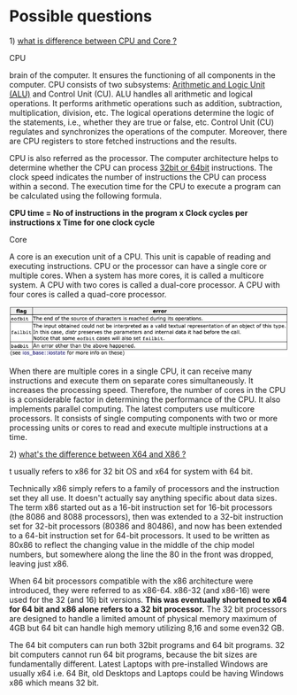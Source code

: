 # Possible questions

1\) [what is difference between CPU and Core ?](https://pediaa.com/difference-between-cpu-and-core/)

CPU

brain of the computer. It ensures the functioning of all components in the computer. CPU consists of two subsystems: [Arithmetic and Logic Unit \(ALU\)](https://pediaa.com/difference-between-cpu-and-alu/#ALU) and Control Unit \(CU\).  ALU handles all arithmetic and logical operations. It performs arithmetic operations such as addition, subtraction, multiplication, division, etc. The logical operations determine the logic of the statements, i.e., whether they are true or false, etc. Control Unit \(CU\) regulates and synchronizes the operations of the computer. Moreover, there are CPU registers to store fetched instructions and the results.

CPU is also referred as the processor. The computer architecture helps to determine whether the CPU can process [32bit or 64bit](https://pediaa.com/difference-between-32-bit-and-64-bit/) instructions. The clock speed indicates the number of instructions the CPU can process within a second. The execution time for the CPU to execute a program can be calculated using the following formula.

**CPU time = No of instructions in the program x Clock cycles per instructions x Time for one clock cycle**

Core

A core is an execution unit of a CPU. This unit is capable of reading and executing instructions. CPU or the processor can have a single core or multiple cores. When a system has more cores, it is called a multicore system. A CPU with two cores is called a dual-core processor. A CPU with four cores is called a quad-core processor.

![](../.gitbook/assets/image%20%28115%29.png)



When there are multiple cores in a single CPU, it can receive many instructions and execute them on separate cores simultaneously. It increases the processing speed. Therefore, the number of cores in the CPU is a considerable factor in determining the performance of the CPU. It also implements parallel computing. The latest computers use multicore processors. It consists of single computing components with two or more processing units or cores to read and execute multiple instructions at a time.

2\) [what's the difference between X64 and X86 ?](http://net-informations.com/q/mis/x86.html)

t usually refers to x86 for 32 bit OS and x64 for system with 64 bit.

Technically x86 simply refers to a family of processors and the instruction set they all use. It doesn't actually say anything specific about data sizes. The term x86 started out as a 16-bit instruction set for 16-bit processors \(the 8086 and 8088 processors\), then was extended to a 32-bit instruction set for 32-bit processors \(80386 and 80486\), and now has been extended to a 64-bit instruction set for 64-bit processors. It used to be written as 80x86 to reflect the changing value in the middle of the chip model numbers, but somewhere along the line the 80 in the front was dropped, leaving just x86.

When 64 bit processors compatible with the x86 architecture were introduced, they were referred to as x86-64. x86-32 \(and x86-16\) were used for the 32 \(and 16\) bit versions. **This was eventually shortened to x64 for 64 bit and x86 alone refers to a 32 bit processor.** The 32 bit processors are designed to handle a limited amount of physical memory maximum of 4GB but 64 bit can handle high memory utilizing 8,16 and some even32 GB.

The 64 bit computers can run both 32bit programs and 64 bit programs. 32 bit computers cannot run 64 bit programs, because the bit sizes are fundamentally different. Latest Laptops with pre-installed Windows are usually x64 i.e. 64 Bit, old Desktops and Laptops could be having Windows x86 which means 32 bit.

